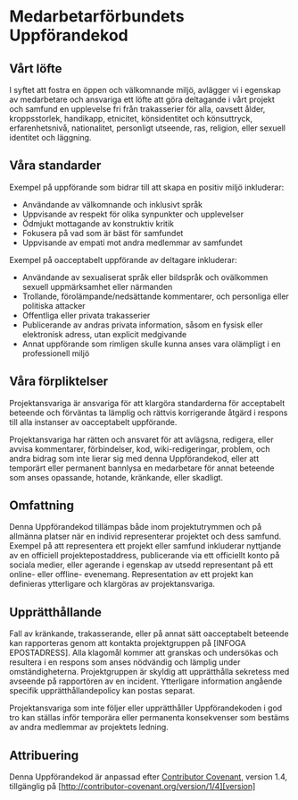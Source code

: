 # Medarbetarförbundets Uppförandekod

## Vårt löfte

I syftet att fostra en öppen och välkomnande miljö, avlägger vi i egenskap av
medarbetare och ansvariga ett löfte att göra deltagande i vårt projekt och
samfund en upplevelse fri från trakasserier för alla, oavsett ålder,
kroppsstorlek, handikapp, etnicitet, könsidentitet och könsuttryck,
erfarenhetsnivå, nationalitet, personligt utseende, ras, religion, eller sexuell
identitet och läggning.

## Våra standarder

Exempel på uppförande som bidrar till att skapa en positiv miljö inkluderar:

* Användande av välkomnande och inklusivt språk
* Uppvisande av respekt för olika synpunkter och upplevelser
* Ödmjukt mottagande av konstruktiv kritik
* Fokusera på vad som är bäst för samfundet
* Uppvisande av empati mot andra medlemmar av samfundet

Exempel på oacceptabelt uppförande av deltagare inkluderar:

* Användande av sexualiserat språk eller bildspråk och ovälkommen sexuell
uppmärksamhet eller närmanden
* Trollande, förolämpande/nedsättande kommentarer, och personliga eller
politiska attacker
* Offentliga eller privata trakasserier
* Publicerande av andras privata information, såsom en fysisk eller elektronisk
adress, utan explicit medgivande
* Annat uppförande som rimligen skulle kunna anses vara olämpligt i en
professionell miljö

## Våra förpliktelser

Projektansvariga är ansvariga för att klargöra standarderna för acceptabelt
beteende och förväntas ta lämplig och rättvis korrigerande åtgärd i respons till
alla instanser av oacceptabelt uppförande.

Projektansvariga har rätten och ansvaret för att avlägsna, redigera, eller
avvisa kommentarer, förbindelser, kod, wiki-redigeringar, problem, och andra
bidrag som inte lierar sig med denna Uppförandekod, eller att temporärt eller
permanent bannlysa en medarbetare för annat beteende som anses opassande,
hotande, kränkande, eller skadligt.

## Omfattning

Denna Uppförandekod tillämpas både inom projektutrymmen och på allmänna platser
när en individ representerar projektet och dess samfund. Exempel på att
representera ett projekt eller samfund inkluderar nyttjande av en officiell
projektepostaddress, publicerande via ett officiellt konto på sociala medier,
eller agerande i egenskap av utsedd representant på ett online- eller offline-
evenemang. Representation av ett projekt kan definieras ytterligare och
klargöras av projektansvariga.

## Upprätthållande

Fall av kränkande, trakasserande, eller på annat sätt oacceptabelt beteende kan
rapporteras genom att kontakta projektgruppen på [INFOGA EPOSTADRESS]. Alla
klagomål kommer att granskas och undersökas och resultera i en respons som anses
nödvändig och lämplig under omständigheterna. Projektgruppen är skyldig att
upprätthålla sekretess med avseende på rapportören av en incident. Ytterligare
information angående specifik upprätthållandepolicy kan postas separat.

Projektansvariga som inte följer eller upprätthåller Uppförandekoden i god tro
kan ställas inför temporära eller permanenta konsekvenser som bestäms av andra
medlemmar av projektets ledning.

## Attribuering

Denna Uppförandekod är anpassad efter [Contributor Covenant][hemsida],
version 1.4, tillgänglig på [http://contributor-covenant.org/version/1/4][version]

[hemsida]: http://contributor-covenant.org
[version]: http://contributor-covenant.org/version/1/4/
